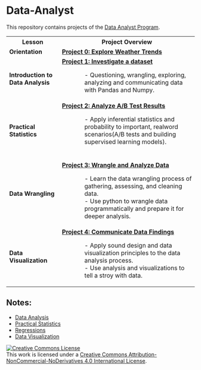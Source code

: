 # Data-Analyst

This repository contains projects of the [Data Analyst Program](https://www.udacity.com/course/data-analyst-nanodegree--nd002). 

<table> 
<tbody> 
<tr>
        <th>Lesson</th>
        <th>Project Overview</th>

</tr>

<tr>
        <td><b>Orientation </td>
        <td> 
            <b><a href="https://github.com/Yuexi-Li/Data-Analytics/tree/master/Explore-Weather-Trends">Project 0: Explore Weather Trends</a>  </b><BR> 
            </td>
</tr>

<tr>
        <td><b>Introduction to Data Analysis</td>
        <td><b><a href="https://github.com/Yuexi-Li/Data-Analytics/tree/master/Investigate-a-Dataset">Project 1: Investigate a dataset</a>  </b><BR> 
        <p style="padding-left: 60px;"> - Questioning, wrangling, exploring, analyzing and communicating data with Pandas and Numpy.</td>
  
</tr>

<tr>
        <td><b>Practical Statistics</td>
         <td><b><a href="https://github.com/Yuexi-Li/Data-Analytics/tree/master/Analyze-AB-Test-Results">Project 2: Analyze A/B Test Results</a>  </b><BR> 
        <p style="padding-left: 60px;"> -  Apply inferential statistics and probability to important, realword scenarios(A/B tests and building supervised learning models).<br></em><br></p>
        
</tr>

<tr>
        <td><b>Data Wrangling</td>
         <td>
         <b><a href="https://github.com/Yuexi-Li/Data-Analytics/tree/master/Wrangle-Analyze-Data">Project 3: Wrangle and Analyze Data</a>  </b><BR> 
         <p style="padding-left: 60px;"> - Learn the data wrangling process of gathering, assessing, and cleaning data.  <br>
         - Use python to wrangle data programmatically and prepare it for deeper analysis. 
</tr>

<tr>
        <td><b>Data Visualization</td>
         <td><b><a href="https://github.com/Yuexi-Li/Data-Analytics/tree/master/Communicate-Data-Findings">Project 4: Communicate Data Findings</a>  </b><BR> 
        <p style="padding-left: 60px;"> - Apply sound design and data visualization principles to the data analysis process. <br>
      - Use analysis and visualizations to tell a stroy with data. 
</tr>

</tr>
</tbody>
</table>

## Notes: 
- [Data Analysis](./Notes/DataAnalysis.md)
- [Practical Statistics](./Notes/PracticalStatistics.md)
- [Regressions](./Notes/Regressions.md)
- [Data Visualization](./Notes/DataVisualization.md)
  
  
<a rel="license" href="http://creativecommons.org/licenses/by-nc-nd/4.0/"><img alt="Creative Commons License" style="border-width:0" src="https://i.creativecommons.org/l/by-nc-nd/4.0/88x31.png" /></a><br />This work is licensed under a <a rel="license" href="http://creativecommons.org/licenses/by-nc-nd/4.0/">Creative Commons Attribution-NonCommercial-NoDerivatives 4.0 International License</a>.